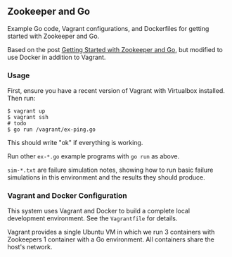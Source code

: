## Zookeeper and Go

Example Go code, Vagrant configurations, and Dockerfiles for getting
started with Zookeeper and Go.

Based on the post [Getting Started with Zookeeper and Go](https://mmcgrana.github.io/2014/05/getting-started-with-zookeeper-and-go.html),
but modified to use Docker in addition to Vagrant.

### Usage

First, ensure you have a recent version of Vagrant with Virtualbox
installed. Then run:

```console
$ vagrant up
$ vagrant ssh
# todo
$ go run /vagrant/ex-ping.go
```

This should write "ok" if everything is working.

Run other `ex-*.go` example programs with `go run` as above.

`sim-*.txt` are failure simulation notes, showing how to run basic
failure simulations in this environment and the results they should
produce.

### Vagrant and Docker Configuration

This system uses Vagrant and Docker to build a complete local
development environment. See the `Vagrantfile` for details.

Vagrant provides a single Ubuntu VM in which we run 3 containers
with Zookeepers 1 container with a Go environment. All containers
share the host's network.
